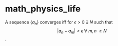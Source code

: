 # math_physics_life

A sequence $\{a_n\}$ converges iff for $\epsilon > 0\ \exists\ N$ such that
$$|a_n - a_m| < \epsilon\ \forall\ m,n\ \geq N$$.
